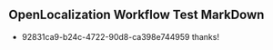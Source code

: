 ## OpenLocalization Workflow Test MarkDown
* 92831ca9-b24c-4722-90d8-ca398e744959 thanks!

<!--HONumber=Aug16_HO4-->


